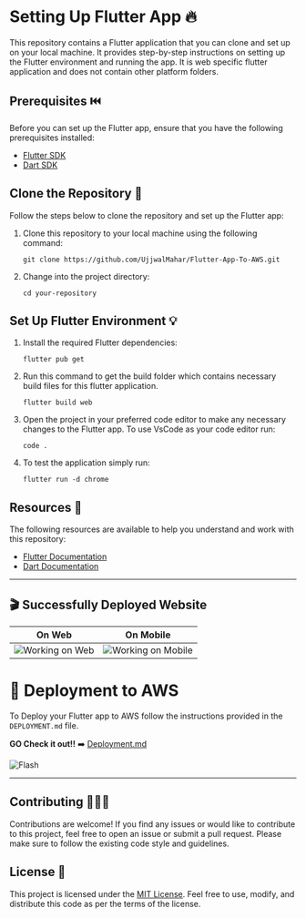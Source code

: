 # Setting Up Flutter App 🔥

This repository contains a Flutter application that you can clone and set up on your local machine. It provides step-by-step instructions on setting up the Flutter environment and running the app.
It is web specific flutter application and does not contain other platform folders.

## Prerequisites ⏮️

Before you can set up the Flutter app, ensure that you have the following prerequisites installed:

- [Flutter SDK](https://flutter.dev/docs/get-started/install)
- [Dart SDK](https://dart.dev/tools/sdk#install)

## Clone the Repository 👣

Follow the steps below to clone the repository and set up the Flutter app:

1. Clone this repository to your local machine using the following command:

   ```shell
   git clone https://github.com/UjjwalMahar/Flutter-App-To-AWS.git
   ```

2. Change into the project directory:

   ```shell
   cd your-repository
   ```

## Set Up Flutter Environment 💡

1. Install the required Flutter dependencies:

   ```shell
   flutter pub get
   ```

2. Run this command to get the build folder which contains necessary build files for this flutter application.

   ```shell
   flutter build web
   ```

3. Open the project in your preferred code editor to make any necessary changes to the Flutter app.
To use VsCode as your code editor run:

   ```shell
   code .
   ```

4. To test the application simply run:

   ```shell
   flutter run -d chrome
   ```


## Resources 🧪

The following resources are available to help you understand and work with this repository:

- [Flutter Documentation](https://flutter.dev/docs)
- [Dart Documentation](https://dart.dev/guides)

---


## 🎬 Successfully Deployed Website  


| On Web  | On Mobile |
| ------------- | ------------- |
| ![Working on Web](https://github.com/UjjwalMahar/Flutter-App-To-AWS/assets/111011580/7fb79185-9074-4b17-9251-de3dfea0af4f)  | ![Working on Mobile](https://github.com/UjjwalMahar/Flutter-App-To-AWS/assets/111011580/945788fd-c65a-4e94-983b-62527a46b966)  |



# 👑 Deployment to AWS 

To Deploy your Flutter app to AWS follow the instructions provided in the `DEPLOYMENT.md` file. 

**GO Check it out!!** ➡️ [Deployment.md](https://github.com/UjjwalMahar/Flutter-App-To-AWS/blob/4ae1ebb58563849b7002215d93beca48d28b6a81/DEPLOYMENT.md)


 ![Flash](https://github.com/UjjwalMahar/Flutter-App-To-AWS/assets/111011580/3c183c83-30d0-4c71-9d75-ffa0fce2e79a)



---

## Contributing 🧑🏻‍💻

Contributions are welcome! If you find any issues or would like to contribute to this project, feel free to open an issue or submit a pull request. Please make sure to follow the existing code style and guidelines.

## License 📝

This project is licensed under the [MIT License](LICENSE). Feel free to use, modify, and distribute this code as per the terms of the license.
